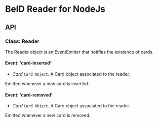 # BeID Reader for NodeJs

## API

### Class: Reader

The Reader object is an EventEmitter that notifies the existence of cards.

#### Event: 'card-inserted'

* *Card* `Card Object`. A Card object associated to the reader.

Emitted whenever a new card is inserted.

#### Event: 'card-removed'

* *Card* `Card Object`. A Card object associated to the reader.

Emitted whenever a new card is removed.